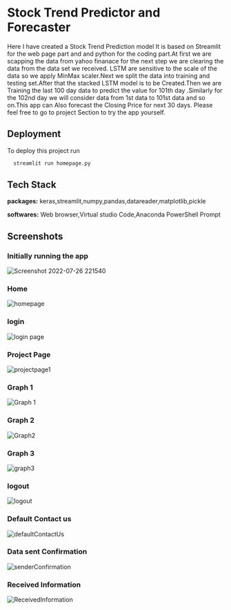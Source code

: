 

# Stock Trend Predictor and Forecaster 

Here I have created a Stock Trend Prediction model It is based on Streamlit for the web page part and  and python for the coding part.At first we are scapping the data from yahoo finanace for the next step we are clearing the data from the data set we received. LSTM are sensitive to the scale of the data so we apply MinMax scaler.Next we split the data into training and testing set.After that the stacked LSTM model is to be Created.Then we are Training the last 100 day data to predict the value for 101th day .Similarly for the 102nd day we will consider data from 1st data to 101st data and so on.This app can Also forecast the Closing Price for next 30 days. Please feel free to go to project Section to try the app yourself. 




## Deployment

To deploy this project run

```bash
  streamlit run homepage.py
```


## Tech Stack

**packages:** keras,streamlit,numpy,pandas,datareader,matplotlib,pickle


**softwares:** 
Web browser,Virtual studio Code,Anaconda PowerShell Prompt
## Screenshots
### Initially running the app
![Screenshot 2022-07-26 221540](https://github.com/123Jango/StockTrendPredictor/blob/main/project%20ss/Screenshot%202022-07-26%20221540.png?raw=true)
### Home
![homepage](https://github.com/123Jango/StockTrendPredictor/blob/main/project%20ss/homepage.png?raw=true)
### login
![login page](https://github.com/123Jango/StockTrendPredictor/blob/main/project%20ss/login%20page.png?raw=true)
### Project Page
![projectpage1](https://github.com/123Jango/StockTrendPredictor/blob/main/project%20ss/projectpage1.png?raw=true)
### Graph 1
![Graph 1](https://github.com/123Jango/StockTrendPredictor/blob/main/project%20ss/Graph%201.png?raw=true)
### Graph 2
![Graph2](https://github.com/123Jango/StockTrendPredictor/blob/main/project%20ss/Graph2.png?raw=true)
### Graph 3
![graph3](https://github.com/123Jango/StockTrendPredictor/blob/main/project%20ss/graph3.png?raw=true)
### logout
![logout](https://github.com/123Jango/StockTrendPredictor/blob/main/project%20ss/logout.png?raw=true)
### Default Contact us
![defaultContactUs](https://github.com/123Jango/StockTrendPredictor/blob/main/project%20ss/defaultContactUs.png?raw=true)
### Data sent Confirmation
![senderConfirmation](https://github.com/123Jango/StockTrendPredictor/blob/main/project%20ss/senderConfirmation.png?raw=true)
### Received Information
![ReceivedInformation](https://github.com/123Jango/StockTrendPredictor/blob/main/project%20ss/ReceivedInformation.png?raw=true)




